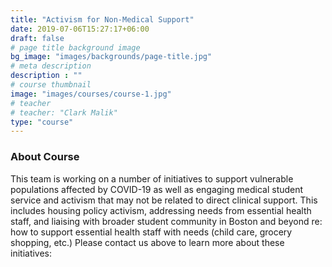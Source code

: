 ```yaml
---
title: "Activism for Non-Medical Support"
date: 2019-07-06T15:27:17+06:00
draft: false
# page title background image
bg_image: "images/backgrounds/page-title.jpg"
# meta description
description : ""
# course thumbnail
image: "images/courses/course-1.jpg"
# teacher
# teacher: "Clark Malik"
type: "course"
---
```



### About Course

This team is working on a number of initiatives to support vulnerable populations affected by COVID-19 as well as engaging medical student service and activism that may not be related to direct clinical support. This includes housing policy activism, addressing needs from essential health staff, and liaising with broader student community in Boston and beyond re: how to support essential health staff with needs (child care, grocery shopping, etc.) Please contact us above to learn more about these initiatives: